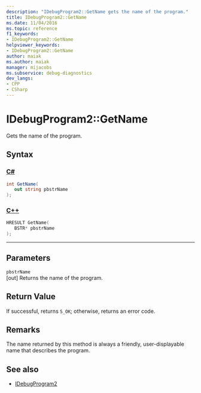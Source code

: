 ```yaml
---
description: "IDebugProgram2::GetName gets the name of the program."
title: IDebugProgram2::GetName
ms.date: 11/04/2016
ms.topic: reference
f1_keywords:
- IDebugProgram2::GetName
helpviewer_keywords:
- IDebugProgram2::GetName
author: maiak
ms.author: maiak
manager: mijacobs
ms.subservice: debug-diagnostics
dev_langs:
- CPP
- CSharp
---
```

# IDebugProgram2::GetName

Gets the name of the program.

## Syntax

### [C#](#tab/csharp)
```csharp
int GetName( 
   out string pbstrName
);
```
### [C++](#tab/cpp)
```cpp
HRESULT GetName( 
   BSTR* pbstrName
);
```
---

## Parameters
`pbstrName`\
[out] Returns the name of the program.

## Return Value
 If successful, returns `S_OK`; otherwise, returns an error code.

## Remarks
 The name returned by this method is always a friendly, user-displayable name that describes the program.

## See also
- [IDebugProgram2](../../../extensibility/debugger/reference/idebugprogram2.md)
